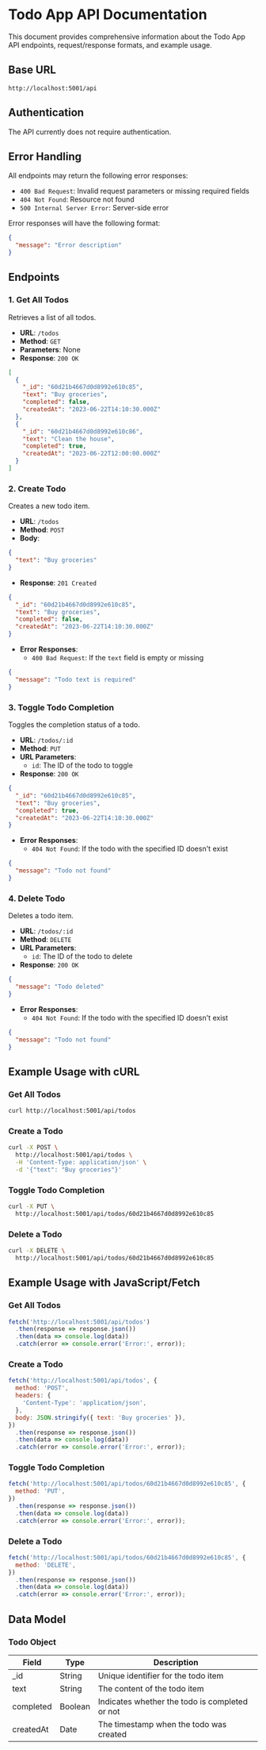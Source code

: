 # Todo App API Documentation

This document provides comprehensive information about the Todo App API endpoints, request/response formats, and example usage.

## Base URL

```
http://localhost:5001/api
```

## Authentication

The API currently does not require authentication.

## Error Handling

All endpoints may return the following error responses:

- `400 Bad Request`: Invalid request parameters or missing required fields
- `404 Not Found`: Resource not found
- `500 Internal Server Error`: Server-side error

Error responses will have the following format:

```json
{
  "message": "Error description"
}
```

## Endpoints

### 1. Get All Todos

Retrieves a list of all todos.

- **URL**: `/todos`
- **Method**: `GET`
- **Parameters**: None
- **Response**: `200 OK`
  
```json
[
  {
    "_id": "60d21b4667d0d8992e610c85",
    "text": "Buy groceries",
    "completed": false,
    "createdAt": "2023-06-22T14:10:30.000Z"
  },
  {
    "_id": "60d21b4667d0d8992e610c86",
    "text": "Clean the house",
    "completed": true,
    "createdAt": "2023-06-22T12:00:00.000Z"
  }
]
```

### 2. Create Todo

Creates a new todo item.

- **URL**: `/todos`
- **Method**: `POST`
- **Body**:
  
```json
{
  "text": "Buy groceries"
}
```

- **Response**: `201 Created`
  
```json
{
  "_id": "60d21b4667d0d8992e610c85",
  "text": "Buy groceries",
  "completed": false,
  "createdAt": "2023-06-22T14:10:30.000Z"
}
```

- **Error Responses**:
  - `400 Bad Request`: If the `text` field is empty or missing

```json
{
  "message": "Todo text is required"
}
```

### 3. Toggle Todo Completion

Toggles the completion status of a todo.

- **URL**: `/todos/:id`
- **Method**: `PUT`
- **URL Parameters**:
  - `id`: The ID of the todo to toggle
- **Response**: `200 OK`
  
```json
{
  "_id": "60d21b4667d0d8992e610c85",
  "text": "Buy groceries",
  "completed": true,
  "createdAt": "2023-06-22T14:10:30.000Z"
}
```

- **Error Responses**:
  - `404 Not Found`: If the todo with the specified ID doesn't exist

```json
{
  "message": "Todo not found"
}
```

### 4. Delete Todo

Deletes a todo item.

- **URL**: `/todos/:id`
- **Method**: `DELETE`
- **URL Parameters**:
  - `id`: The ID of the todo to delete
- **Response**: `200 OK`
  
```json
{
  "message": "Todo deleted"
}
```

- **Error Responses**:
  - `404 Not Found`: If the todo with the specified ID doesn't exist

```json
{
  "message": "Todo not found"
}
```

## Example Usage with cURL

### Get All Todos

```bash
curl http://localhost:5001/api/todos
```

### Create a Todo

```bash
curl -X POST \
  http://localhost:5001/api/todos \
  -H 'Content-Type: application/json' \
  -d '{"text": "Buy groceries"}'
```

### Toggle Todo Completion

```bash
curl -X PUT \
  http://localhost:5001/api/todos/60d21b4667d0d8992e610c85
```

### Delete a Todo

```bash
curl -X DELETE \
  http://localhost:5001/api/todos/60d21b4667d0d8992e610c85
```

## Example Usage with JavaScript/Fetch

### Get All Todos

```javascript
fetch('http://localhost:5001/api/todos')
  .then(response => response.json())
  .then(data => console.log(data))
  .catch(error => console.error('Error:', error));
```

### Create a Todo

```javascript
fetch('http://localhost:5001/api/todos', {
  method: 'POST',
  headers: {
    'Content-Type': 'application/json',
  },
  body: JSON.stringify({ text: 'Buy groceries' }),
})
  .then(response => response.json())
  .then(data => console.log(data))
  .catch(error => console.error('Error:', error));
```

### Toggle Todo Completion

```javascript
fetch('http://localhost:5001/api/todos/60d21b4667d0d8992e610c85', {
  method: 'PUT',
})
  .then(response => response.json())
  .then(data => console.log(data))
  .catch(error => console.error('Error:', error));
```

### Delete a Todo

```javascript
fetch('http://localhost:5001/api/todos/60d21b4667d0d8992e610c85', {
  method: 'DELETE',
})
  .then(response => response.json())
  .then(data => console.log(data))
  .catch(error => console.error('Error:', error));
```

## Data Model

### Todo Object

| Field      | Type      | Description                                     |
|------------|-----------|-------------------------------------------------|
| _id        | String    | Unique identifier for the todo item             |
| text       | String    | The content of the todo item                    |
| completed  | Boolean   | Indicates whether the todo is completed or not  |
| createdAt  | Date      | The timestamp when the todo was created         | 